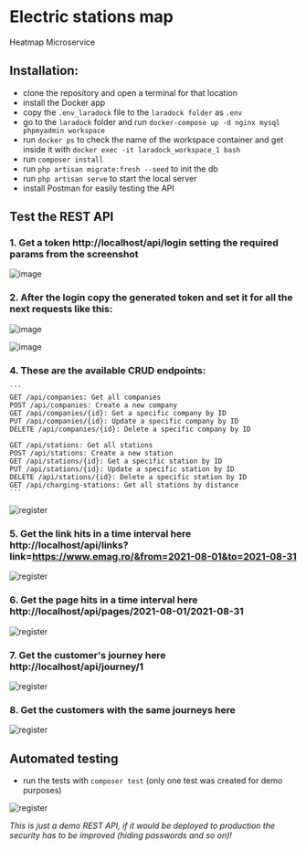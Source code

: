 # Electric stations map
Heatmap Microservice

## Installation:
- clone the repository and open a terminal for that location
- install the Docker app
- copy the `.env_laradock` file to the `laradock folder` as `.env`
- go to the `laradock` folder and run `docker-compose up -d nginx mysql phpmyadmin workspace`
- run `docker ps` to check the name of the workspace container and get inside it with `docker exec -it laradock_workspace_1 bash`
- run `composer install`
- run `php artisan migrate:fresh --seed` to init the db
- run `php artisan serve` to start the local server
- install Postman for easily testing the API

## Test the REST API

### 1. Get a token http://localhost/api/login setting the required params from the screenshot

![image](https://github.com/spatariu/electricmap/assets/3978400/c9ebaa36-2768-4ddc-b2db-a64ee6b17c98)

### 2. After the login copy the generated token and set it for all the next requests like this:

![image](https://github.com/spatariu/electricmap/assets/3978400/c66b3b85-4d05-40cc-81db-da8705a7ae03)

![image](https://github.com/spatariu/electricmap/assets/3978400/7547e481-bd02-4e33-9071-c915971c049c)

### 4. These are the available CRUD endpoints:
    ```
    GET /api/companies: Get all companies
    POST /api/companies: Create a new company
    GET /api/companies/{id}: Get a specific company by ID
    PUT /api/companies/{id}: Update a specific company by ID
    DELETE /api/companies/{id}: Delete a specific company by ID

    GET /api/stations: Get all stations
    POST /api/stations: Create a new station
    GET /api/stations/{id}: Get a specific station by ID
    PUT /api/stations/{id}: Update a specific station by ID
    DELETE /api/stations/{id}: Delete a specific station by ID
    GET /api/charging-stations: Get all stations by distance
    ```

![register](https://user-images.githubusercontent.com/3978400/131661280-4267aff4-107e-4bbe-8e46-da3d15ef1ba4.jpg)

### 5. Get the link hits in a time interval here http://localhost/api/links?link=https://www.emag.ro/&from=2021-08-01&to=2021-08-31

![register](https://user-images.githubusercontent.com/3978400/131661816-58d1013f-48ae-4fd7-b01f-02d0b1e78558.jpg)

### 6. Get the page hits in a time interval here http://localhost/api/pages/2021-08-01/2021-08-31

![register](https://user-images.githubusercontent.com/3978400/131663189-c66d6e76-9729-4c56-99d5-07dce7efed22.jpg)

### 7. Get the customer's journey here http://localhost/api/journey/1

![register](https://user-images.githubusercontent.com/3978400/131662394-e54a3e5d-8952-4d41-a632-713148aae28f.jpg)

### 8. Get the customers with the same journeys here 

![register](https://user-images.githubusercontent.com/3978400/131662591-2d4d3b5d-7619-40bc-a6d2-4773221905c9.jpg)

## Automated testing

- run the tests with `composer test` (only one test was created for demo purposes)

![register](https://user-images.githubusercontent.com/3978400/131665809-e327d36d-18e4-4e16-b518-e1a9b7c202f4.jpg)


*This is just a demo REST API, if it would be deployed to production the security has to be improved (hiding passwords and so on)!*
